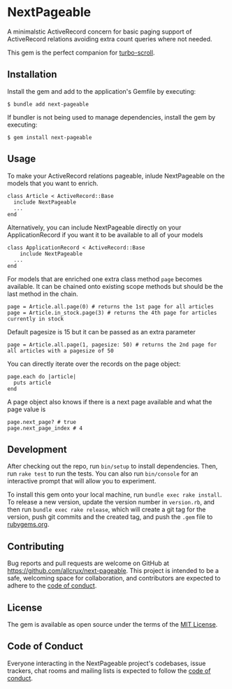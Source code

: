 # NextPageable

A minimalstic ActiveRecord concern for basic paging support of ActiveRecord relations avoiding extra count queries where not needed.

This gem is the perfect companion for [turbo-scroll](https://github.com/allcrux/turbo-scroll).

## Installation

Install the gem and add to the application's Gemfile by executing:

    $ bundle add next-pageable

If bundler is not being used to manage dependencies, install the gem by executing:

    $ gem install next-pageable

## Usage

To make your ActiveRecord relations pageable, inlude NextPageable on the models that you want to enrich.

```
class Article < ActiveRecord::Base
  include NextPageable
  ...
end
```

Alternatively, you can include NextPageable directly on your ApplicationRecord if you want it to be available to all
of your models

```
class ApplicationRecord < ActiveRecord::Base
    include NextPageable
  ...
end
```

For models that are enriched one extra class method `page` becomes available.
It can be chained onto existing scope methods but should be the last method in the chain.

```
page = Article.all.page(0) # returns the 1st page for all articles
page = Article.in_stock.page(3) # returns the 4th page for articles currently in stock
```

Default pagesize is 15 but it can be passed as an extra parameter

```
page = Article.all.page(1, pagesize: 50) # returns the 2nd page for all articles with a pagesize of 50
```

You can directly iterate over the records on the page object:

```
page.each do |article|
  puts article
end
```

A page object also knows if there is a next page available and what the page value is

```
page.next_page? # true
page.next_page_index # 4
```

## Development

After checking out the repo, run `bin/setup` to install dependencies. Then, run `rake test` to run the tests. You can also run `bin/console` for an interactive prompt that will allow you to experiment.

To install this gem onto your local machine, run `bundle exec rake install`. To release a new version, update the version number in `version.rb`, and then run `bundle exec rake release`, which will create a git tag for the version, push git commits and the created tag, and push the `.gem` file to [rubygems.org](https://rubygems.org).

## Contributing

Bug reports and pull requests are welcome on GitHub at https://github.com/allcrux/next-pageable.
This project is intended to be a safe, welcoming space for collaboration, and contributors are expected to adhere to the [code of conduct](https://github.com/[USERNAME]/next-pageable/blob/main/CODE_OF_CONDUCT.md).

## License

The gem is available as open source under the terms of the [MIT License](https://opensource.org/licenses/MIT).

## Code of Conduct

Everyone interacting in the NextPageable project's codebases, issue trackers, chat rooms and mailing lists is expected to follow the [code of conduct](https://github.com/[USERNAME]/next-pageable/blob/main/CODE_OF_CONDUCT.md).
